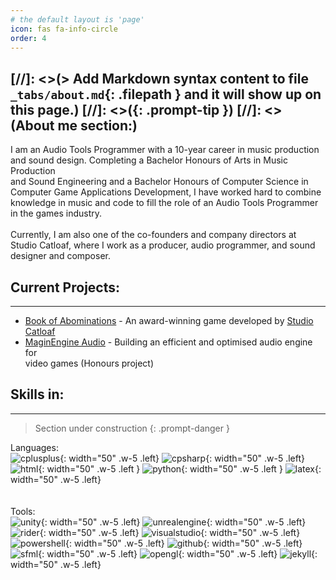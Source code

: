 ```yaml
---
# the default layout is 'page'
icon: fas fa-info-circle
order: 4
--- 
```

[//]: <>(> Add Markdown syntax content to file `_tabs/about.md`{: .filepath } and it will show up on this page.)
[//]: <>({: .prompt-tip })
[//]: <>(About me section:)
---
I am an Audio Tools Programmer with a 10-year career in music production <br>and sound design. Completing a Bachelor Honours of Arts in Music Production <br>and Sound Engineering and a Bachelor Honours of Computer Science in <br>Computer Game Applications Development, I have worked hard to combine <br>knowledge in music and code to fill the role of an Audio Tools Programmer <br>in the games industry.<br><br>Currently, I am also one of the co-founders and company directors at <br>Studio Catloaf, where I work as a producer, audio programmer, and sound <br>designer and composer.

## Current Projects:
---
- [Book of Abominations](https://www.eurogamer.net/uncovering-the-eldritch-horror-monster-collecting-rpg-book-of-abominations) - An award-winning game developed by [Studio Catloaf](https://x.com/StudioCatloaf)
- [MaginEngine Audio](https://github.com/JanHuss/maginEngineAudio) - Building an efficient and optimised audio engine for <br>video games (Honours project) 

<!-- markdownlint-restore -->
## Skills in:
---
> Section under construction
{: .prompt-danger }

Languages:<br>
    ![cplusplus](/assets/img/logos/cplusplus.png){: width="50" .w-5 .left}
    ![cpsharp](/assets/img/logos/csharp.png){: width="50" .w-5 .left}
    ![html](/assets/img/logos/html.png){: width="50" .w-5 .left }
    ![python](/assets/img/logos/python.png){: width="50" .w-5 .left }
    ![latex](/assets/img/logos/latex.png){: width="50" .w-5 .left}<br>
<br><br>
Tools:<br>
    ![unity](/assets/img/logos/unity.png){: width="50" .w-5 .left}
    ![unrealengine](/assets/img/logos/unrealengine.png){: width="50" .w-5 .left}
    ![rider](/assets/img/logos/rider.png){: width="50" .w-5 .left}
    ![visualstudio](/assets/img/logos/visualstudio.png){: width="50" .w-5 .left}
    ![powershell](/assets/img/logos/powershell.png){: width="50" .w-5 .left}
    ![github](/assets/img/logos/github.png){: width="50" .w-5 .left}
    ![sfml](/assets/img/logos/sfml-icon-big.png){: width="50" .w-5 .left}
    ![opengl](/assets/img/logos/opengl.png){: width="50" .w-5 .left}
    ![jekyll](/assets/img/logos/jekyll.png){: width="50" .w-5 .left}
